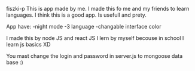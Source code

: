 fiszki-p
This is app made by me. I made this fo me and my friends to learn languages. I think this is a good app. Is usefull and prety.

App have: -night mode -3 language -changable interface color

I made this by node JS and react JS I lern by myself becouse in school I learn js basics XD

You mast change the login and password in server.js to mongoose data base :)

